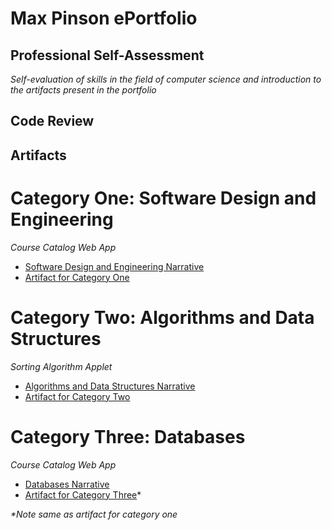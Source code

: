 # Max Pinson ePortfolio

## Professional Self-Assessment
*Self-evaluation of skills in the field of computer science and introduction to the artifacts present in the portfolio*

## Code Review

## Artifacts

# Category One: Software Design and Engineering
*Course Catalog Web App*
- [Software Design and Engineering Narrative]()
- [Artifact for Category One]()

# Category Two: Algorithms and Data Structures
*Sorting Algorithm Applet*
- [Algorithms and Data Structures Narrative]()
- [Artifact for Category Two]()

# Category Three: Databases
*Course Catalog Web App*
- [Databases Narrative]()
- [Artifact for Category Three]()*
  
_*Note same as artifact for category one_


